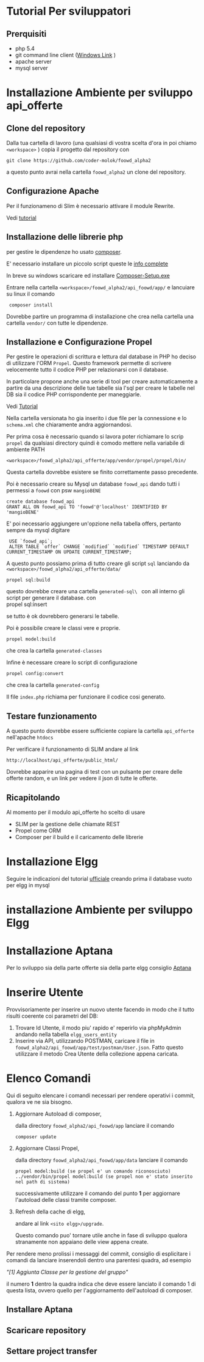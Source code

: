 # Tutorial Per sviluppatori

## Prerquisiti

* php 5.4
* git command line client  ([Windows Link](http://git-scm.com/download/win) )
* apache server
* mysql server

# Installazione Ambiente per sviluppo api_offerte 


## Clone del repository 

Dalla tua  cartella di lavoro (una qualsiasi di vostra scelta d'ora in poi chiamo `<workspace>` ) copia  il progetto dal repository con 

	git clone https://github.com/coder-molok/foowd_alpha2


a questo punto avrai  nella cartella `foowd_alpha2` un clone del repository.


## Configurazione Apache

Per il funzionameno di Slim è necessario attivare il module Rewrite. 

Vedi [tutorial](http://www.webdevdoor.com/php/mod_rewrite-windows-apache-url-rewriting/)


## Installazione delle librerie php

per gestire le dipendenze ho usato [composer](https://getcomposer.org/).

E' necessario installare un piccolo script queste le [info complete](https://getcomposer.org/doc/00-intro.md)

In breve su windows scaricare ed installare [Composer-Setup.exe](https://getcomposer.org/Composer-Setup.exe) 


Entrare nella cartella `<workspace>/foowd_alpha2/api_foowd/app/` e lancuiare su linux il comando 

	 composer install



Dovrebbe partire un programma di installazione che crea nella cartella una cartella `vendor/` con tutte le dipendenze.

## Installazione e Configurazione Propel

Per gestire le operazioni di scrittura e lettura dal database in PHP ho deciso di utilizzare l'ORM `Propel`.
Questo framework permette di scrivere velocemente tutto il codice PHP per relazionarsi con il database.

In particolare propone anche una serie di tool per creare automaticamente a partire da una descrizione delle tue tabelle 
sia l'sql per creare le tabelle nel DB sia il codice PHP corrispondente per maneggiarle.

Vedi [Tutorial](http://propelorm.org/documentation/02-buildtime.html)

Nella cartella versionata ho gia inserito i due file per la connessione e lo `schema.xml` che chiaramente andra aggiornandosi.

Per prima cosa è necessario quando si lavora poter richiamare lo scrip `propel` da qualsiasi directory quindi è comodo mettere nella variabile di ambiente  PATH

 `<workspace>/foowd_alpha2/api_offerte/app/vendor/propel/propel/bin/`


Questa cartella dovrebbe esistere se finito correttamente passo precedente. 


Poi è necessario creare su Mysql un database  `foowd_api` dando tutti i permessi a `foowd` con psw `mangioBENE`

	create database foowd_api
	GRANT ALL ON foowd_api TO 'foowd'@'localhost' IDENTIFIED BY 'mangioBENE'

E' poi necessario aggiungere un'opzione nella tabella offers, pertanto sempre da mysql digitare

	 USE `foowd_api`; 
	 ALTER TABLE `offer` CHANGE `modified` `modified` TIMESTAMP DEFAULT CURRENT_TIMESTAMP ON UPDATE CURRENT_TIMESTAMP;

A questo punto possiamo prima di tutto creare gli script `sql` lanciando da  `<workspace>/foowd_alpha2/api_offerte/data/`

	propel sql:build

questo dovrebbe creare una cartella `generated-sql\ ` con all interno gli script per generare il database.
con 	
	propel sql:insert

se tutto è ok dovrebbero generarsi le tabelle.


Poi è possibile creare le classi vere e proprie.
	
	propel model:build

che crea la cartella `generated-classes`


Infine è necessare creare lo script di configurazione

	propel config:convert

che crea la cartella `generated-config`


Il file `index.php` richiama per funzionare il codice cosi generato.



## Testare funzionamento 

A questo punto dovrebbe essere sufficiente copiare la cartella `api_offerte` nell'apache `htdocs`

Per verificare il funzionamento di SLIM andare al link 

	http://localhost/api_offerte/public_html/

Dovrebbe apparire una pagina di test con un pulsante per creare delle offerte random, e un link per vedere il json di tutte le offerte. 

## Ricapitolando

Al momento per il modulo api_offerte ho scelto di usare

* SLIM per la gestione delle chiamate REST
* Propel come ORM
* Composer per il build e il caricamento delle librerie


# Installazione Elgg


Seguire le indicazioni del tutorial [ufficiale](http://learn.elgg.org/en/latest/intro/install.html) creando prima il database vuoto per elgg in mysql



# installazione Ambiente per sviluppo Elgg


# Installazione Aptana

Per lo sviluppo sia della parte offerte sia della parte elgg consiglio [Aptana](https://www.google.com/url?sa=t&rct=j&q=&esrc=s&source=web&cd=2&cad=rja&uact=8&ved=0CCYQjBAwAQ&url=http%3A%2F%2Fwww.aptana.com%2Fproducts%2Fstudio3%2Fdownload.html&ei=F2zRVLeFFM_gao7pgtAP&usg=AFQjCNFwqD4EHGmRf4gh1vER5GUE-aO4mg&sig2=sw2OZbG1KhhYA8Krrbck6A&bvm=bv.85142067,bs.1,d.bGQ)



# Inserire Utente

Provvisoriamente per inserire un nuovo utente facendo in modo che il tutto risulti coerente coi parametri del DB:

1.	Trovare Id Utente,
	 il modo piu' rapido e' reperirlo via phpMyAdmin andando nella tabella `elgg_users_entity`
2. Inserire via API,
	utilizzando POSTMAN, caricare il file in `foowd_alpha2/api_foowd/app/test/postman/User.json`. Fatto questo utilizzare il metodo Crea Utente della collezione appena caricata.


# Elenco Comandi

Qui di seguito elencare i comandi necessari per rendere operativi i commit, qualora ve ne sia bisogno.

1. Aggiornare Autoload di composer,

	dalla directory `foowd_alpha2/api_foowd/app` lanciare il comando

	````
	composer update
	````

2. Aggiornare Classi Propel,
	
	dalla directory `foowd_alpha2/api_foowd/app/data` lanciare il comando
	
	````
	propel model:build (se propel e' un comando riconosciuto)
	../vendor/bin/propel model:build (se propel non e' stato inserito nel path di sistema)
	````
	successivamente utilizzare il comando del punto **1** per aggiornare l'autoload delle classi tramite composer.

3. Refresh della cache di elgg,

	andare al link `<sito elgg>/upgrade`.

	Questo comando puo' tornare utile anche in fase di sviluppo qualora stranamente non appaiano delle view appena create.
	

Per rendere meno prolissi i messaggi del commit, consiglio di esplicitare i comandi da lanciare inserendoli dentro una parentesi quadra, ad esempio

*"[1] Aggiunta Classe per la gestione del gruppo"*

il numero **1** dentro la quadra indica che deve essere lanciato il comando 1 di questa lista, ovvero quello per l'aggiornamento dell'autoload di composer.



## Installare Aptana
## Scaricare repository
## Settare project transfer
